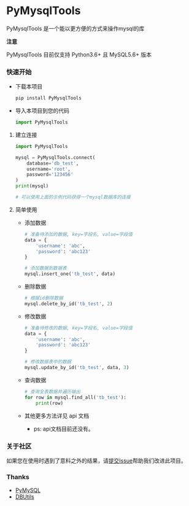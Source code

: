 
# PyMysqlTools


PyMysqlTools 是一个能以更方便的方式来操作mysql的库



**注意**

PyMysqlTools 目前仅支持 Python3.6+ 且 MySQL5.6+ 版本



### 快速开始

- 下载本项目

  ```bash
  pip install PyMysqlTools
  ```

- 导入本项目到您的代码

  ```python
  import PyMysqlTools
  ```

  

1. 建立连接

   ```python
   import PyMysqlTools
   
   mysql = PyMysqlTools.connect(
       database='db_test',
       username='root',
       password='123456'
   )
   print(mysql)
   
   # 可以使用上面的示例代码获得一个mysql数据库的连接
   ```

2. 简单使用

   - 添加数据

     ```python
     # 准备待添加的数据, key=字段名, value=字段值
     data = {
         'username': 'abc',
         'password': 'abc123'
     }
     
     # 添加数据到数据表
     mysql.insert_one('tb_test', data)
     ```

     

   - 删除数据

     ```python
     # 根据id删除数据
     mysql.delete_by_id('tb_test', 2)
     ```

     

   - 修改数据

     ```python
     # 准备待修改的数据, key=字段名, value=字段值
     data = {
         'username': 'abc',
         'password': 'abc123'
     }
     
     # 修改数据表中的数据
     mysql.update_by_id('tb_test', data, 3)
     ```

     

   - 查询数据

     ```python
     # 查询全表数据并遍历输出
     for row in mysql.find_all('tb_test'):
         print(row)
     ```

     

   - 其他更多方法详见 api 文档
   
     - ps: api文档目前还没有。



### 关于社区

如果您在使用时遇到了意料之外的结果，请[提交Issue](https://gitee.com/uraurara/PyMysqlTools/issues/new?issue%5Bassignee_id%5D=0&issue%5Bmilestone_id%5D=0)帮助我们改进此项目。



### Thanks

- [PyMySQL](https://gitee.com/src-openeuler/python-PyMySQL)
- [DBUtils](https://github.com/WebwareForPython/DBUtils)

